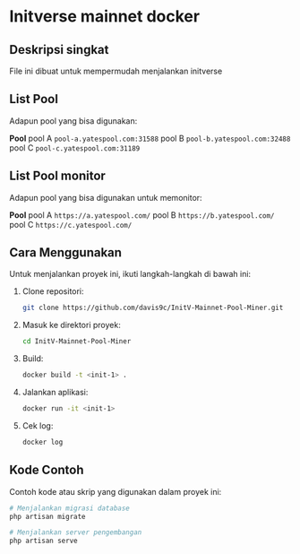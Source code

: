 # Initverse mainnet docker

## Deskripsi singkat

File ini dibuat untuk mempermudah menjalankan initverse

## List Pool

Adapun pool yang bisa digunakan:

**Pool**
    pool A
    ```
    pool-a.yatespool.com:31588
    ```
    pool B
    ```
    pool-b.yatespool.com:32488
    ```
    pool C
    ```
    pool-c.yatespool.com:31189
    ```

## List Pool monitor

Adapun pool yang bisa digunakan untuk memonitor:

**Pool**
    pool A
    ```
    https://a.yatespool.com/
    ```
    pool B
    ```
    https://b.yatespool.com/
    ```
    pool C
    ```
    https://c.yatespool.com/
    ```

## Cara Menggunakan

Untuk menjalankan proyek ini, ikuti langkah-langkah di bawah ini:

1. Clone repositori:
    ```sh
    git clone https://github.com/davis9c/InitV-Mainnet-Pool-Miner.git
    ```

2. Masuk ke direktori proyek:
    ```sh
    cd InitV-Mainnet-Pool-Miner
    ```

3. Build:
    ```sh
    docker build -t <init-1> .
    ```

4. Jalankan aplikasi:
    ```sh
    docker run -it <init-1>
    ```

5.  Cek log:
    ```sh
    docker log
    ```

## Kode Contoh

Contoh kode atau skrip yang digunakan dalam proyek ini:

```sh
# Menjalankan migrasi database
php artisan migrate

# Menjalankan server pengembangan
php artisan serve
